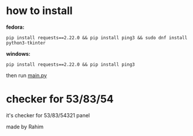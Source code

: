 # how to install

**fedora:**
```
pip install requests==2.22.0 && pip install ping3 && sudo dnf install python3-tkinter
```

**windows:**
```
pip install requests==2.22.0 && pip install ping3
```

then run [main.py](https://github.com/rahimsabagh/check-Rahim53-83/blob/main/main.py)
# checker for 53/83/54
it's checker for 53/83/54321 panel<br/>

made by Rahim
